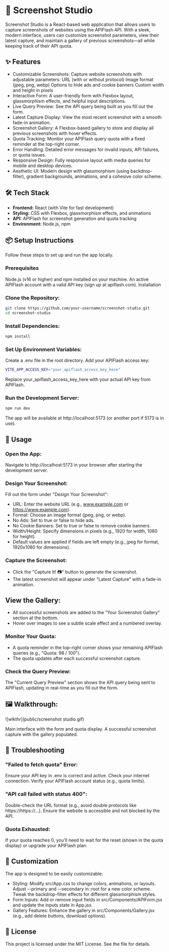 # 📸 Screenshot Studio
 Screenshot Studio is a React-based web application that allows users to capture screenshots of websites using the APIFlash API. With a sleek, modern interface, users can customize screenshot parameters, view their latest capture, and maintain a gallery of previous screenshots—all while keeping track of their API quota.

## ✨ Features
- Customizable Screenshots: Capture website screenshots with adjustable parameters:
URL (with or without protocol)
Image format (jpeg, png, webp)
Options to hide ads and cookie banners
Custom width and height in pixels
- Interactive Form: A user-friendly form with Flexbox layout, glassmorphism effects, and helpful input descriptions.
- Live Query Preview: See the API query being built as you fill out the form.
- Latest Capture Display: View the most recent screenshot with a smooth fade-in animation.
- Screenshot Gallery: A Flexbox-based gallery to store and display all previous screenshots with hover effects.
- Quota Tracking: Monitor your APIFlash query quota with a fixed reminder at the top-right corner.
- Error Handling: Detailed error messages for invalid inputs, API failures, or quota issues.
- Responsive Design: Fully responsive layout with media queries for mobile and desktop devices.
- Aesthetic UI: Modern design with glassmorphism (using backdrop-filter), gradient backgrounds, animations, and a cohesive color scheme.

## 🛠️ Tech Stack
- **Frontend:** React (with Vite for fast development)
- **Styling:** CSS with Flexbox, glassmorphism effects, and animations
- **API:** APIFlash for screenshot generation and quota tracking
- **Environment:** Node.js, npm

## 📦 Setup Instructions
Follow these steps to set up and run the app locally.

### Prerequisites
Node.js (v16 or higher) and npm installed on your machine.
An active APIFlash account with a valid API key (sign up at apiflash.com).
Installation

### Clone the Repository:
```sh
git clone https://github.com/your-username/screenshot-studio.git
cd screenshot-studio

```
### Install Dependencies:

```sh
npm install

```
### Set Up Environment Variables:
Create a .env file in the root directory.
Add your APIFlash access key:
```sh
VITE_APP_ACCESS_KEY="your_apiflash_access_key_here"
```

Replace your_apiflash_access_key_here with your actual API key from APIFlash.
### Run the Development Server:
```sh
npm run dev

```

The app will be available at http://localhost:5173 (or another port if 5173 is in use).

## 🚀 Usage
### Open the App:
Navigate to http://localhost:5173 in your browser after starting the development server.

### Design Your Screenshot:
Fill out the form under "Design Your Screenshot":
- URL: Enter the website URL (e.g., www.example.com or https://www.example.com).
- Format: Choose an image format (jpeg, png, or webp).
- No Ads: Set to true or false to hide ads.
- No Cookie Banners: Set to true or false to remove cookie banners.
- Width/Height: Specify dimensions in pixels (e.g., 1920 for width, 1080 for height).
- Default values are applied if fields are left empty (e.g., jpeg for format, 1920x1080 for dimensions).

### Capture the Screenshot:
- Click the "Capture It! 📷" button to generate the screenshot.
- The latest screenshot will appear under "Latest Capture" with a fade-in animation.

## View the Gallery:
- All successful screenshots are added to the "Your Screenshot Gallery" section at the bottom.
- Hover over images to see a subtle scale effect and a numbered overlay.

### Monitor Your Quota:
- A quota reminder in the top-right corner shows your remaining APIFlash queries (e.g., "Quota: 98 / 100").
- The quota updates after each successful screenshot capture.

### Check the Query Preview:
The "Current Query Preview" section shows the API query being sent to APIFlash, updating in real-time as you fill out the form.

## 🖼️ Walkthrough:
![wlkthr](public/screenshot studio.gif)

Main interface with the form and quota display.
A successful screenshot capture with the gallery populated.

## 🐛 Troubleshooting

### "Failed to fetch quota" Error:
Ensure your API key in .env is correct and active.
Check your internet connection.
Verify your APIFlash account status (e.g., quota limits).

### "API call failed with status 400":
Double-check the URL format (e.g., avoid double protocols like https://https://...).
Ensure the website is accessible and not blocked by the API.

### Quota Exhausted:
If your quota reaches 0, you’ll need to wait for the reset (shown in the quota display) or upgrade your APIFlash plan.

## 🎨 Customization
The app is designed to be easily customizable:

* Styling: Modify src/App.css to change colors, animations, or layouts.
Adjust --primary and --secondary in :root for a new color scheme.
Tweak the backdrop-filter effects for different glassmorphism styles.
* Form Inputs: Add or remove input fields in src/Components/APIForm.jsx and update the inputs state in App.jsx.
*   Gallery Features: Enhance the gallery in src/Components/Gallery.jsx (e.g., add delete buttons, download options).

## 📜 License
This project is licensed under the MIT License. See the  file for details.